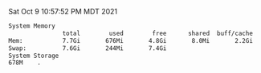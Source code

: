 Sat Oct  9 10:57:52 PM MDT 2021
```bash
System Memory
               total        used        free      shared  buff/cache   available
Mem:           7.7Gi       676Mi       4.8Gi       8.0Mi       2.2Gi       6.7Gi
Swap:          7.6Gi       244Mi       7.4Gi
System Storage
678M	.
```
